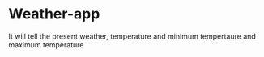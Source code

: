 # Weather-app
It will tell the present weather, temperature and minimum tempertaure and maximum temperature
